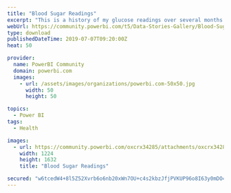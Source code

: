 ```yaml
---
title: "Blood Sugar Readings"
excerpt: "This is a history of my glucose readings over several months."
webUrl: https://community.powerbi.com/t5/Data-Stories-Gallery/Blood-Sugar-Readings/m-p/733457
type: download
publishedDateTime: 2019-07-07T09:20:00Z
heat: 50

provider:
  name: PowerBI Community
  domain: powerbi.com
  images:
    - url: /assets/images/organizations/powerbi.com-50x50.jpg
      width: 50
      height: 50

topics:
  - Power BI
tags:
  - Health

images:
  - url: https://community.powerbi.com/oxcrx34285/attachments/oxcrx34285/DataStoriesGallery/2751/1/IMG_0964.jpg
    width: 1224
    height: 1632
    title: "Blood Sugar Readings"

secured: "w6tcedW4+8l5Z52Xvrb6o6nb20xWn7OU+c4s2kbzJfjPVKUP96o8I63y0mDO4ybdykuZ+/oQUzyfOyVCORUByOTvxG334Myg7bw1G8d0ZLa2UNbcmIl2C6BTyv3JkWMJGItfoZx4uXX1dkhHaztPd5w3FGz0XNyl3Nt1KGyCGzN7ZbThyM9v+sNVDqgW5iRs1N28YRfYbYiUmmA4/qSdG5oKtlpOmt/SbtAeaa7ilEf/CA2Kl0jQzPQFqfjMCVD0BrR+/7ElnPtCq1z44p4YMPrE0Ho1ZQrkOtfVTs5gssJ7ousCkq56XBRVY0zyKl3hJ5w7QlSVn08bAN2ftH3oZcxlheLJ5722X0HDSlWOXXvbLggQ2lrSH/jojJkroMPX;498ZaxEFoPY7u3+8Ok2lvw=="
---
```


